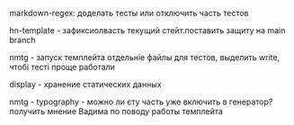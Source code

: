 markdown-regex: доделать тесты или отключить часть тестов

hn-template - зафиксиолвасть текущий стейт.поставить защиту на main branch


nmtg - запуск темплейта
отдельніе файлы для тестов,
выделить write, чтобі тесті проще работали

display - хранение статических данных


nmtg - typography - можно ли єту часть уже включить в генератор?
получить мнение Вадима по поводу работы темплейта
